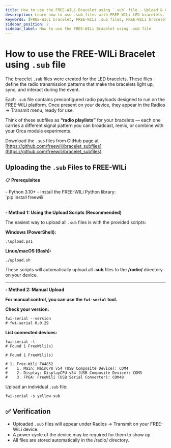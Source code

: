 ```yaml
---
title: How to use the FREE-WILi Bracelet using `.sub` file - Upload & Control Radio Patterns
description: Learn how to use .sub files with FREE-WILi LED bracelets. Upload radio playlists to your device using scripts or the fwi-serial tool, sync bracelet lights, and control transmission patterns with ease.
keywords: [FREE-WILi bracelet, FREE-WILi .sub files, FREE-WILi bracelet guide, FREE-WILi upload .sub, FREE-WILi radio playlists, FREE-WILi LED bracelet sync, FREE-WILi bracelet setup, fwi-serial FREE-WILi, FREE-WILi bracelet transmit, FREE-WILi bracelet patterns]
sidebar_position: 2
sidebar_label: How to use the FREE-WILi Bracelet using .sub file
---
```


# How to use the FREE-WILi Bracelet using `.sub` file

The bracelet `.sub` files were created for the LED bracelets. These files define the radio transmission patterns that make the bracelets light up, sync, and interact during the event.

Each `.sub` file contains preconfigured radio payloads designed to run on the FREE-WiLi platform. Once present on your device, they appear in the Radios → Transmit menu, ready for use.

Think of these subfiles as **“radio playlists”** for your bracelets — each one carries a different signal pattern you can broadcast, remix, or combine with your Orca module experiments.

Download the `.sub` files from GitHub page at [https://github.com/freewili/bracelet_subfiles](https://github.com/freewili/bracelet_subfiles)

## Uploading the `.sub` Files to FREE-WILi

📋 **Prerequisites**

<div>
- Python 3.10+
- Install the FREE-WILi Python library:
<div>`pip install freewili`</div>
</div>

<br/>

**- Method 1: Using the Upload Scripts (Recommended)**

The easiest way to upload all `.sub` files is with the provided scripts:

**Windows (PowerShell):**

```shell
.\upload.ps1
```

**Linux/macOS (Bash):**

```shell
./upload.sh
```
These scripts will automatically upload all **.sub** files to the **/radio/** directory on your device.

----

**- Method 2: Manual Upload**

**For manual control, you can use the `fwi-serial` tool.**

**Check your version:**

```
fwi-serial --version
# fwi-serial 0.0.29
```


**List connected devices:**

```
fwi-serial -l
# Found 1 FreeWili(s)
```
```
# Found 1 FreeWili(s)

# 1. Free-Wili FW4852
#    1. Main: MainCPU v54 (USB Composite Device): COM4
#    2. Display: DisplayCPU v54 (USB Composite Device): COM3
#    3. FPGA: FreeWili (USB Serial Converter): COM49
```

Upload an individual `.sub` file:

```
fwi-serial -s yellow.sub
```

## ✅ **Verification**

- Uploaded `.sub` files will appear under Radios → Transmit on your FREE-WiLi device.
- A power cycle of the device may be required for them to show up.
- All files are stored automatically in the /radio/ directory.
